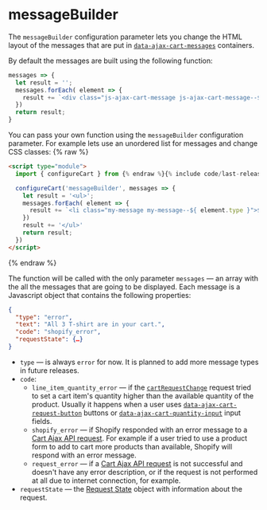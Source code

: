 # messageBuilder

The `messageBuilder` configuration parameter lets you change the HTML layout of the messages that are put in [`data-ajax-cart-messages`](/reference/data-ajax-cart-messages/) containers.

By default the messages are built using the following function:
```javascript
messages => {
  let result = '';
  messages.forEach( element => {
    result += `<div class="js-ajax-cart-message js-ajax-cart-message--${ element.type }">${ element.text }</div>`;
  })
  return result;
}
```

You can pass your own function using the `messageBuilder` configuration parameter. For example lets use an unordered list for messages and change CSS classes:
{% raw %}
```html
<script type="module">
  import { configureCart } from {% endraw %}{% include code/last-release-file-name.html asset_url=true %}{% raw %};

  configureCart('messageBuilder', messages => {
    let result = '<ul>';
    messages.forEach( element => {
      result += `<li class="my-message my-message--${ element.type }">${ element.text }</li>`;
    })
    result += '</ul>'
    return result;
  })
</script>
```
{% endraw %}

The function will be called with the only parameter `messages` — an array with the all the messages that are going to be displayed. Each message is a Javascript object that contains the following properties:
```json
{
  "type": "error",
  "text": "All 3 T-shirt are in your cart.",
  "code": "shopify_error",
  "requestState": {…}
}
```
* `type` — is always `error` for now. It is planned to add more message types in future releases.
* `code`:
  * `line_item_quantity_error` — if the [`cartRequestChange`](/reference/cartRequestChange/) request tried to set a cart item's quantity higher than the available quantity of the product. Usually it happens when a user uses [`data-ajax-cart-request-button`](/reference/data-ajax-cart-request-button/) buttons or [`data-ajax-cart-quantity-input`](/reference/data-ajax-cart-quantity-input/) input fields.
  * `shopify_error` — if Shopify responded with an error message to a [Cart Ajax API request](/reference/requests/). For example if a user tried to use a product form to add to cart more products than available, Shopify will respond with an error message.
  * `request_error` — if a [Cart Ajax API request](/reference/requests/) is not successful and doesn't have any error description, or if the request is not performed at all due to internet connection, for example.
* `requestState` — the [Request State](/reference/requestState/) object with information about the request.